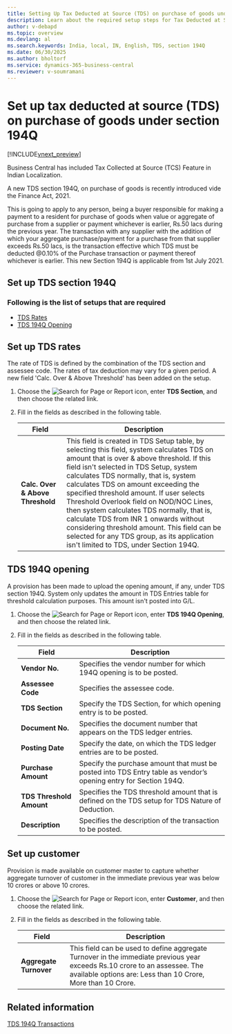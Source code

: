 ```yaml
---
title: Setting Up Tax Deducted at Source (TDS) on purchase of goods under Section 194Q
description: Learn about the required setup steps for Tax Deducted at Source (TDS) under Section 194Q, in accordance with the Income Tax Act, 1961.
author: v-debapd
ms.topic: overview
ms.devlang: al
ms.search.keywords: India, local, IN, English, TDS, section 194Q
ms.date: 06/30/2025
ms.author: bholtorf
ms.service: dynamics-365-business-central
ms.reviewer: v-soumramani
---
```


# Set up tax deducted at source (TDS) on purchase of goods under section 194Q

[!INCLUDE[vnext_preview](../../includes/vnext_preview.md)]

Business Central has included Tax Collected at Source (TCS) Feature in Indian Localization.

A new TDS section 194Q, on purchase of goods is recently introduced vide the Finance Act, 2021.

This is going to apply to any person, being a buyer responsible for making a payment to a resident for purchase of goods when value or aggregate of purchase from a supplier or payment whichever is earlier, Rs.50 lacs during the previous year. The transaction with any supplier with the addition of which your aggregate purchase/payment for a purchase from that supplier exceeds Rs.50 lacs, is the transaction effective which TDS must be deducted @0.10% of the Purchase transaction or payment thereof whichever is earlier.
This new Section 194Q is applicable from 1st July 2021.

## Set up TDS section 194Q

### Following is the list of setups that are required

- [TDS Rates](TDS-194Q-section-overview.md#to-set-up-tds-rates)
- [TDS 194Q Opening](TDS-194Q-section-overview.md#tds-194q-opening)

## Set up TDS rates

The rate of TDS is defined by the combination of the TDS section and assessee code. The rates of tax deduction may vary for a given period. A new field 'Calc. Over & Above Threshold' has been added on the setup.

1. Choose the ![Search for Page or Report](image/search_small.png "Search for Page or Report icon") icon, enter **TDS Section**, and then choose the related link.
1. Fill in the fields as described in the following table.

    |Field|Description|  
    |---------------------------------|---------------------------------------|
    |**Calc. Over & Above Threshold**|This field is created in TDS Setup table, by selecting this field, system calculates TDS on amount that is over & above threshold. If this field isn't selected in TDS Setup, system calculates TDS normally, that is, system calculates TDS on amount exceeding the specified threshold amount. If user selects Threshold Overlook field on NOD/NOC Lines, then system calculates TDS normally, that is, calculate TDS from INR 1 onwards without considering threshold amount. This field can be selected for any TDS group, as its application isn't limited to TDS, under Section 194Q.|

## TDS 194Q opening

A provision has been made to upload the opening amount, if any, under TDS section 194Q. System only updates the amount in TDS Entries table for threshold calculation purposes. This amount isn't posted into G/L.

1. Choose the ![Search for Page or Report](image/search_small.png "Search for Page or Report icon") icon, enter **TDS 194Q Opening**, and then choose the related link.
1. Fill in the fields as described in the following table.

    |Field|Description|  
    |---------------------------------|---------------------------------------|  
    |**Vendor No.**|Specifies the vendor number for which 194Q opening is to be posted.|
    |**Assessee Code**|Specifies the assessee code.|
    |**TDS Section**|Specify the TDS Section, for which opening entry is to be posted.|
    |**Document No.**|Specifies the document number that appears on the TDS ledger entries.|
    |**Posting Date**|Specify the date, on which the TDS ledger entries are to be posted.|
    |**Purchase Amount**|Specify the purchase amount that must be posted into TDS Entry table as vendor’s opening entry for Section 194Q.|
    |**TDS Threshold Amount**|Specifies the TDS threshold amount that is defined on the TDS setup for TDS Nature of Deduction.|
    |**Description**|Specifies the description of the transaction to be posted.|

## Set up customer

Provision is made available on customer master to capture whether aggregate turnover of customer in the immediate previous year was below 10 crores or above 10 crores.

1. Choose the ![Search for Page or Report](image/search_small.png "Search for Page or Report icon") icon, enter **Customer**, and then choose the related link.
1. Fill in the fields as described in the following table.

    |Field|Description|  
    |---------------------------------|---------------------------------------|
    |**Aggregate Turnover**|This field can be used to define aggregate Turnover in the immediate previous year exceeds Rs.10 crore to an assessee. The available options are: Less than 10 Crore, More than 10 Crore.|  

## Related information

[TDS 194Q Transactions](TDS-194Q-Transactions.md)
